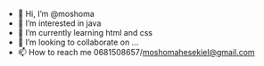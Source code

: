 - 👋 Hi, I’m @moshoma
- 👀 I’m interested in java 
- 🌱 I’m currently learning html and css
- 💞️ I’m looking to collaborate on ...
- 📫 How to reach me 0681508657/moshomahesekiel@gmail.com

<!---
moshoma/moshoma is a ✨ special ✨ repository because its `README.md` (this file) appears on your GitHub profile.
You can click the Preview link to take a look at your changes.
--->
